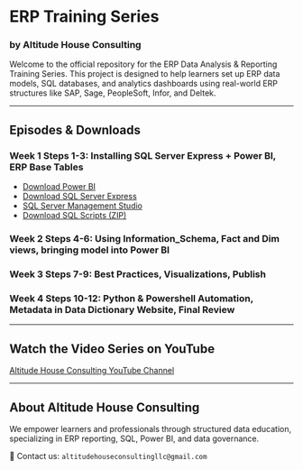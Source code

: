 # ERP Training Series  
### by Altitude House Consulting

Welcome to the official repository for the ERP Data Analysis & Reporting Training Series. This project is designed to help learners set up ERP data models, SQL databases, and analytics dashboards using real-world ERP structures like SAP, Sage, PeopleSoft, Infor, and Deltek.


---

## Episodes & Downloads

### Week 1 Steps 1-3: Installing SQL Server Express + Power BI, ERP Base Tables
- [Download Power BI](./Week1/SQL_Scripts.zip)
- [Download SQL Server Express](./Week1/SQL_Scripts.zip)
- [SQL Server Management Studio](./Week1/SQL_Scripts.zip)
- [Download SQL Scripts (ZIP)](./Week1/SQL_Scripts.zip)

### Week 2 Steps 4-6: Using Information_Schema, Fact and Dim views, bringing model into Power BI  
### Week 3 Steps 7-9: Best Practices, Visualizations, Publish 
### Week 4 Steps 10-12: Python & Powershell Automation, Metadata in Data Dictionary Website, Final Review 


---

## Watch the Video Series on YouTube
[Altitude House Consulting YouTube Channel](https://www.youtube.com/@altitudehouseconsulting)

---

## About Altitude House Consulting
We empower learners and professionals through structured data education, specializing in ERP reporting, SQL, Power BI, and data governance.

📧 Contact us: `altitudehouseconsultingllc@gmail.com`
